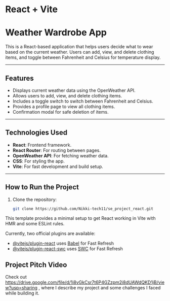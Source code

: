 # React + Vite

# Weather Wardrobe App

This is a React-based application that helps users decide what to wear based on the current weather. Users can add, view, and delete clothing items, and toggle between Fahrenheit and Celsius for temperature display.

---

## Features

- Displays current weather data using the OpenWeather API.
- Allows users to add, view, and delete clothing items.
- Includes a toggle switch to switch between Fahrenheit and Celsius.
- Provides a profile page to view all clothing items.
- Confirmation modal for safe deletion of items.

---

## Technologies Used

- **React**: Frontend framework.
- **React Router**: For routing between pages.
- **OpenWeather API**: For fetching weather data.
- **CSS**: For styling the app.
- **Vite**: For fast development and build setup.

---

## How to Run the Project

1. Clone the repository:
   ```bash
   git clone https://github.com/Nikki-tech11/se_project_react.git
   

This template provides a minimal setup to get React working in Vite with HMR and some ESLint rules.

Currently, two official plugins are available:

- [@vitejs/plugin-react](https://github.com/vitejs/vite-plugin-react/blob/main/packages/plugin-react/README.md) uses [Babel](https://babeljs.io/) for Fast Refresh
- [@vitejs/plugin-react-swc](https://github.com/vitejs/vite-plugin-react-swc) uses [SWC](https://swc.rs/) for Fast Refresh


## Project Pitch Video
 
 Check out https://drive.google.com/file/d/1i8vGkCsr7t6P4GZzpm2i8dUAWdQKD1jB/view?usp=sharing , where I describe my 
 project and some challenges I faced while building it.
